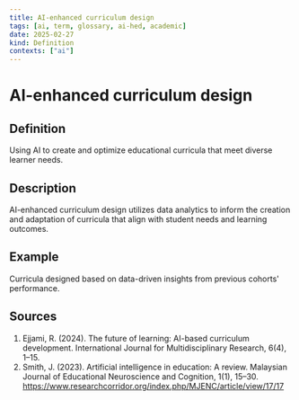 ```yaml
---
title: AI-enhanced curriculum design
tags: [ai, term, glossary, ai-hed, academic]
date: 2025-02-27
kind: Definition
contexts: ["ai"]
---
```


# AI-enhanced curriculum design

## Definition
Using AI to create and optimize educational curricula that meet diverse learner needs.

## Description
AI-enhanced curriculum design utilizes data analytics to inform the creation and adaptation of curricula that align with student needs and learning outcomes.

## Example
Curricula designed based on data-driven insights from previous cohorts' performance.

## Sources
1. Ejjami, R. (2024). The future of learning: AI-based curriculum development. International Journal for Multidisciplinary Research, 6(4), 1–15.
2. Smith, J. (2023). Artificial intelligence in education: A review. Malaysian Journal of Educational Neuroscience and Cognition, 1(1), 15–30. https://www.researchcorridor.org/index.php/MJENC/article/view/17/17

